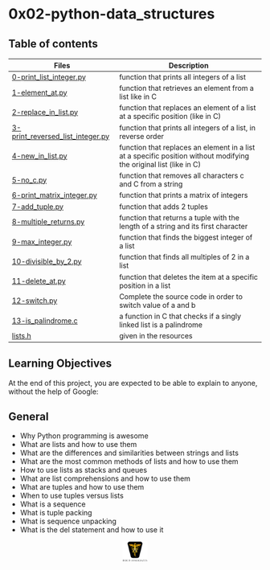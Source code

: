 # 0x02-python-data_structures

## Table of contents

| Files                                                                                                                                                                                      | Description                                                                                                        |
| ------------------------------------------------------------------------------------------------------------------------------------------------------------------------------------------ | ------------------------------------------------------------------------------------------------------------------ |
| [0-print_list_integer.py](https://github.com/ronroeandassociates/holbertonschool-higher_level_programming/blob/main/0x02-python-data_structures/0-print_list_integer.py)                   | function that prints all integers of a list                                                                        |
| [1-element_at.py](https://github.com/ronroeandassociates/holbertonschool-higher_level_programming/blob/main/0x02-python-data_structures/1-element_at.py)                                   | function that retrieves an element from a list like in C                                                           |
| [2-replace_in_list.py](https://github.com/ronroeandassociates/holbertonschool-higher_level_programming/blob/main/0x02-python-data_structures/2-replace_in_list.py)                         | function that replaces an element of a list at a specific position (like in C)                                     |
| [3-print_reversed_list_integer.py](https://github.com/ronroeandassociates/holbertonschool-higher_level_programming/blob/main/0x02-python-data_structures/3-print_reversed_list_integer.py) | function that prints all integers of a list, in reverse order                                                      |
| [4-new_in_list.py](https://github.com/ronroeandassociates/holbertonschool-higher_level_programming/blob/main/0x02-python-data_structures/4-new_in_list.py)                                 | function that replaces an element in a list at a specific position without modifying the original list (like in C) |
| [5-no_c.py](https://github.com/ronroeandassociates/holbertonschool-higher_level_programming/blob/main/0x02-python-data_structures/5-no_c.py)                                               | function that removes all characters c and C from a string                                                         |
| [6-print_matrix_integer.py](https://github.com/ronroeandassociates/holbertonschool-higher_level_programming/blob/main/0x02-python-data_structures/6-print_matrix-integer.py)               | function that prints a matrix of integers                                                                          |
| [7-add_tuple.py](https://github.com/ronroeandassociates/holbertonschool-higher_level_programming/blob/main/0x02-python-data_structures/7-add_tuple.py)                                     | function that adds 2 tuples                                                                                        |
| [8-multiple_returns.py](https://github.com/ronroeandassociates/holbertonschool-higher_level_programming/blob/main/0x02-python-data_structures/8-multiple_returns.py)                       | function that returns a tuple with the length of a string and its first character                                  |
| [9-max_integer.py](https://github.com/ronroeandassociates/holbertonschool-higher_level_programming/blob/main/0x02-python-data_structures/9-max_integer.py)                                 | function that finds the biggest integer of a list                                                                  |
| [10-divisible_by_2.py](https://github.com/ronroeandassociates/holbertonschool-higher_level_programming/blob/main/0x02-python-data_structures/10-divisible_by_2.py)                         | function that finds all multiples of 2 in a list                                                                   |
| [11-delete_at.py](https://github.com/ronroeandassociates/holbertonschool-higher_level_programming/blob/main/0x02-python-data_structures/11-delete_at.py)                                   | function that deletes the item at a specific position in a list                                                    |
| [12-switch.py](https://github.com/ronroeandassociates/holbertonschool-higher_level_programming/blob/main/0x02-python-data_structures/12-switch.py)                                         | Complete the source code in order to switch value of a and b                                                       |
| [13-is_palindrome.c](https://github.com/ronroeandassociates/holbertonschool-higher_level_programming/blob/main/0x02-python-data_structures/13-is_palindrome.c)                             | a function in C that checks if a singly linked list is a palindrome                                                |
| [lists.h](https://github.com/ronroeandassociates/holbertonschool-higher_level_programming/blob/main/0x02-python-data_structures/lists.h)                                                   | given in the resources                                                                                             |

## Learning Objectives

At the end of this project, you are expected to be able to explain to anyone, without the help of Google:

## General

- Why Python programming is awesome
- What are lists and how to use them
- What are the differences and similarities between strings and lists
- What are the most common methods of lists and how to use them
- How to use lists as stacks and queues
- What are list comprehensions and how to use them
- What are tuples and how to use them
- When to use tuples versus lists
- What is a sequence
- What is tuple packing
- What is sequence unpacking
- What is the del statement and how to use it

<p align="center">
<img src="/images/roeHR-01.png" width=10% height=10%>
</p>

